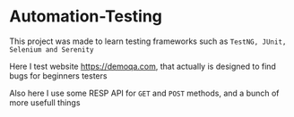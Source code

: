 # Automation-Testing

This project was made to learn testing frameworks such as `TestNG, JUnit, Selenium and Serenity`

Here I test website https://demoqa.com, that actually is designed to find bugs for beginners testers

Also here I use some RESP API for `GET` and `POST` methods, and a bunch of more usefull things
 
